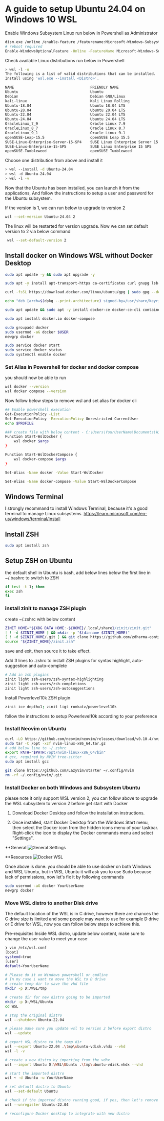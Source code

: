 # A guide to setup Ubuntu 24.04 on Windows 10 WSL

Enable Windows Subsystem Linux
run below in Powershell as Administrator

```bash
dism.exe /online /enable-feature /featurename:Microsoft-Windows-Subsystem-Linux /all /norestart
# reboot required
Enable-WindowsOptionalFeature -Online -FeatureName Microsoft-Windows-Subsystem-Linux
```

Check available Linux distributions
run below in Powershell
```bash
> wsl -l -o
The following is a list of valid distributions that can be installed.
Install using 'wsl.exe --install <Distro>'.

NAME                                   FRIENDLY NAME
Ubuntu                                 Ubuntu
Debian                                 Debian GNU/Linux
kali-linux                             Kali Linux Rolling
Ubuntu-18.04                           Ubuntu 18.04 LTS
Ubuntu-20.04                           Ubuntu 20.04 LTS
Ubuntu-22.04                           Ubuntu 22.04 LTS
Ubuntu-24.04                           Ubuntu 24.04 LTS
OracleLinux_7_9                        Oracle Linux 7.9
OracleLinux_8_7                        Oracle Linux 8.7
OracleLinux_9_1                        Oracle Linux 9.1
openSUSE-Leap-15.5                     openSUSE Leap 15.5
SUSE-Linux-Enterprise-Server-15-SP4    SUSE Linux Enterprise Server 15 SP4
SUSE-Linux-Enterprise-15-SP5           SUSE Linux Enterprise 15 SP5
openSUSE-Tumbleweed                    openSUSE Tumbleweed
```

Choose one distribution from above and install it
```bash
> wsl --install -d Ubuntu-24.04
> wsl -d Ubuntu-24.04
> wsl -l -v
```
Now that the Ubuntu has been installed, you can launch it from the applications, 
And follow the instructions to setup a user and password for the Ubuntu subsystem.


If the version is 1, we can run below to upgrade to version 2
```bash
wsl --set-version Ubuntu-24.04 2
```
The linux will be restarted for version upgrade.
Now we can set default version to 2 via below command
```bash
 wsl --set-default-version 2
```
## Install docker on Windows WSL without Docker Desktop

```bash
sudo apt update -y && sudo apt upgrade -y

sudo apt -y install apt-transport-https ca-certificates curl gnupg lsb-release

curl -fsSL https://download.docker.com/linux/ubuntu/gpg | sudo gpg --dearmor -o /usr/share/keyrings/docker-archive-keyring.gpg

echo "deb [arch=$(dpkg --print-architecture) signed-by=/usr/share/keyrings/docker-archive-keyring.gpg] https://download.docker.com/linux/ubuntu $(lsb_release -cs) stable" | sudo tee /etc/apt/sources.list.d/docker.list > /dev/null

sudo apt update && sudo apt -y install docker-ce docker-ce-cli containerd.io docker-buildx-plugin docker-compose-plugin docker.io docker-compose

sudo apt install docker.io docker-compose

sudo groupadd docker
sudo usermod -aG docker $USER
newgrp docker

sudo service docker start
sudo service docker status
sudo systemctl enable docker
```

### Set Alias in Powershell for docker and docker compose
you should now be able to run 

```bash
wsl docker --version
wsl docker compose --version
```
Now follow below steps to remove wsl and set alias for docker cli

```bash
## Enable powershell execution
Get-ExecutionPolicy -List
Set-ExecutionPolicy -ExecutionPolicy Unrestricted CurrentUser
echo $PROFILE

### create file with below content - C:\Users\YourUserName\Documents\WindowsPowerShell\Microsoft.PowerShell_profile.ps1
Function Start-WslDocker {
    wsl docker $args
}

Function Start-WslDockerCompose {
    wsl docker-compose $args
}

Set-Alias -Name docker -Value Start-WslDocker

Set-Alias -Name docker-compose -Value Start-WslDockerCompose
```


## Windows Terminal
I strongly recommand to install Windows Terminal, because it's a good terminal to manage Linux subsystems.
https://learn.microsoft.com/en-us/windows/terminal/install

## Install ZSH
```bash
sudo apt install zsh
```

## Setup ZSH on Ubuntu
the default shell in Ubuntu is bash, add below lines below the first line in ~/.bashrc to switch to ZSH
```bash
if test -t 1; then
exec zsh
fi
```
### install zinit to manage ZSH plugin
create ~/.zshrc with below content
```bash
ZINIT_HOME="${XDG_DATA_HOME:-${HOME}/.local/share}/zinit/zinit.git"
[ ! -d $ZINIT_HOME ] && mkdir -p "$(dirname $ZINIT_HOME)"
[ ! -d $ZINIT_HOME/.git ] && git clone https://github.com/zdharma-continuum/zinit.git "$ZINIT_HOME"
source "${ZINIT_HOME}/zinit.zsh"
```
save and exit, then source it to take effect.

Add 3 lines to .zshrc to install ZSH plugins for syntas highlight, auto-suggestion and auto-complete
```bash
# Add in zsh plugins
zinit light zsh-users/zsh-syntax-highlighting
zinit light zsh-users/zsh-completions
zinit light zsh-users/zsh-autosuggestions
```
Install Powerlevel10k ZSH plugin
```bash
zinit ice depth=1; zinit ligt romkatv/powerlevel10k
```
follow the instructions to setup Powerlevel10k according to your preference

### Install Neovim on Ubuntu
```bash
curl -LO https://github.com/neovim/neovim/releases/download/v0.10.4/nvim-linux-x86_64.tar.gz
sudo tar -C /opt -xzf nvim-linux-x86_64.tar.gz
# add below line to ~/.zshrc
export PATH="$PATH:/opt/nvim-linux-x86_64/bin"
# gcc, required by NVIM tree-sitter
sudo apt install gcc

git clone https://github.com/LazyVim/starter ~/.config/nvim
rm -rf ~/.config/nvim/.git
```

### Install Docker on both Windows and Subsystem Ubuntu
please note it only support WSL version 2, you can follow above to upgrade the WSL subsystem to version 2 before get start with Docker

1. Download Docker Desktop and follow the installation instructions.

2. Once installed, start Docker Desktop from the Windows Start menu, then select the Docker icon from the hidden icons menu of your taskbar. Right-click the icon to display the Docker commands menu and select "Settings".


**General
![General Settings](docker-desktop-general-settings-wsl.PNG "Docker General Settings")

**Resources
![Docker WSL](docker-desktop-wsl-integration.PNG "Docker Desktop WSL integration")

Once above is done. you should be able to use docker on both Windows and WSL Ubuntu, but in WSL Ubuntu it will ask you to use Sudo because lack of permissions, now let's fix it by following commands
```bash
sudo usermod -aG docker YourUserName
newgrp docker
```

### Move WSL distro to another Disk drive
The default location of the WSL is in C drive, however there are chances the C drive size is limited and some people may  want to use for example D drive or E drive for WSL, now you can follow below steps to achieve this.

Pre-requisites
Inside WSL distro, update below content, make sure to change the user value to meet your case
```bash
❯ vim /etc/wsl.conf
[boot]
systemd=true
[user]
default=YourUserName
```

```bash
# Please do it on Windows powershell or cmdline
# In my case i want to move the WSL to D drive
# create temp dir to save the vhd file
mkdir -p D:/WSL/tmp

# create dir for new distro going to be imported
mkdir -p D:/WSL/Ubuntu
cd WSL

# stop the original distro
wsl --shutdown Ubuntu-22.04

# please make sure you update wsl to version 2 before export distro
wsl --update

# export WSL distro to the temp dir
wsl --export Ubuntu-22.04 .\tmp\ubuntu-vdisk.vhdx --vhd
wsl -l -v

# create a new distro by importing from the vdhx
wsl --import Ubuntu D:\WSL\Ubuntu .\tmp\ubuntu-vdisk.vhdx --vhd

# start the imported distro
wsl ~ -d Ubuntu -u YourUserName

# set default distro to Ubuntu
wsl --set-default Ubuntu

# check if the imported distro running good, if yes, then let's remove the original one
wsl --unregister Ubuntu-22.04

# reconfigure Docker desktop to integrate with new distro

```
